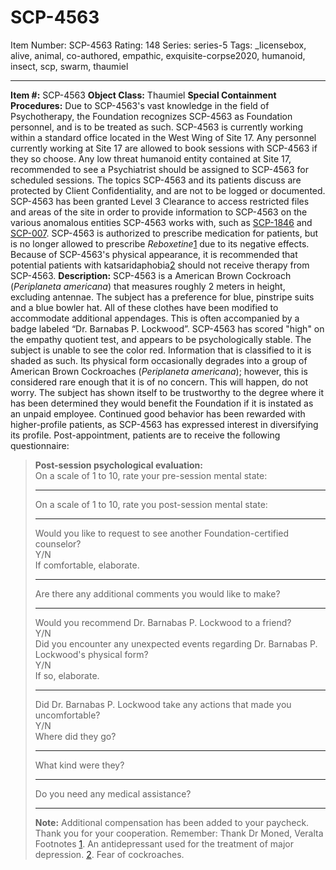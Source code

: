 # SCP-4563
Item Number: SCP-4563
Rating: 148
Series: series-5
Tags: _licensebox, alive, animal, co-authored, empathic, exquisite-corpse2020, humanoid, insect, scp, swarm, thaumiel

---

**Item #:** SCP-4563
**Object Class:** Thaumiel
**Special Containment Procedures:** Due to SCP-4563's vast knowledge in the field of Psychotherapy, the Foundation recognizes SCP-4563 as Foundation personnel, and is to be treated as such. SCP-4563 is currently working within a standard office located in the West Wing of Site 17. Any personnel currently working at Site 17 are allowed to book sessions with SCP-4563 if they so choose. Any low threat humanoid entity contained at Site 17, recommended to see a Psychiatrist should be assigned to SCP-4563 for scheduled sessions. The topics SCP-4563 and its patients discuss are protected by Client Confidentiality, and are not to be logged or documented.
SCP-4563 has been granted Level 3 Clearance to access restricted files and areas of the site in order to provide information to SCP-4563 on the various anomalous entities SCP-4563 works with, such as [SCP-1846](/scp-1846) and [SCP-007](/scp-007).
SCP-4563 is authorized to prescribe medication for patients, but is no longer allowed to prescribe _Reboxetine_[1](javascript:;) due to its negative effects. Because of SCP-4563's physical appearance, it is recommended that potential patients with katsaridaphobia[2](javascript:;) should not receive therapy from SCP-4563.
**Description:** SCP-4563 is a American Brown Cockroach (_Periplaneta americana_) that measures roughly 2 meters in height, excluding antennae. The subject has a preference for blue, pinstripe suits and a blue bowler hat. All of these clothes have been modified to accommodate additional appendages. This is often accompanied by a badge labeled “Dr. Barnabas P. Lockwood”. SCP-4563 has scored "high" on the empathy quotient test, and appears to be psychologically stable. The subject is unable to see the color red. Information that is classified to it is shaded as such.
Its physical form occasionally degrades into a group of American Brown Cockroaches (_Periplaneta americana_); however, this is considered rare enough that it is of no concern. This will happen, do not worry. The subject has shown itself to be trustworthy to the degree where it has been determined they would benefit the Foundation if it is instated as an unpaid employee. Continued good behavior has been rewarded with higher-profile patients, as SCP-4563 has expressed interest in diversifying its profile.
Post-appointment, patients are to receive the following questionnaire:
> **Post-session psychological evaluation:**  
>  On a scale of 1 to 10, rate your pre-session mental state:  
>  ______   
>  On a scale of 1 to 10, rate you post-session mental state:  
>  ______   
>  Would you like to request to see another Foundation-certified counselor?  
>  Y/N  
>  If comfortable, elaborate.  
>  ______________________   
>  Are there any additional comments you would like to make?  
>  ______________________   
>  Would you recommend Dr. Barnabas P. Lockwood to a friend?  
>  Y/N  
>  Did you encounter any unexpected events regarding Dr. Barnabas P. Lockwood's physical form?  
>  Y/N  
>  If so, elaborate.  
>  __________________   
>  Did Dr. Barnabas P. Lockwood take any actions that made you uncomfortable?  
>  Y/N  
>  Where did they go?  
>  ____________   
>  What kind were they?  
>  _______________   
>  Do you need any medical assistance?  
>  ____________   
>  **Note:** Additional compensation has been added to your paycheck. Thank you for your cooperation.
Remember: Thank Dr Moned, Veralta
Footnotes
[1](javascript:;). An antidepressant used for the treatment of major depression.
[2](javascript:;). Fear of cockroaches.
